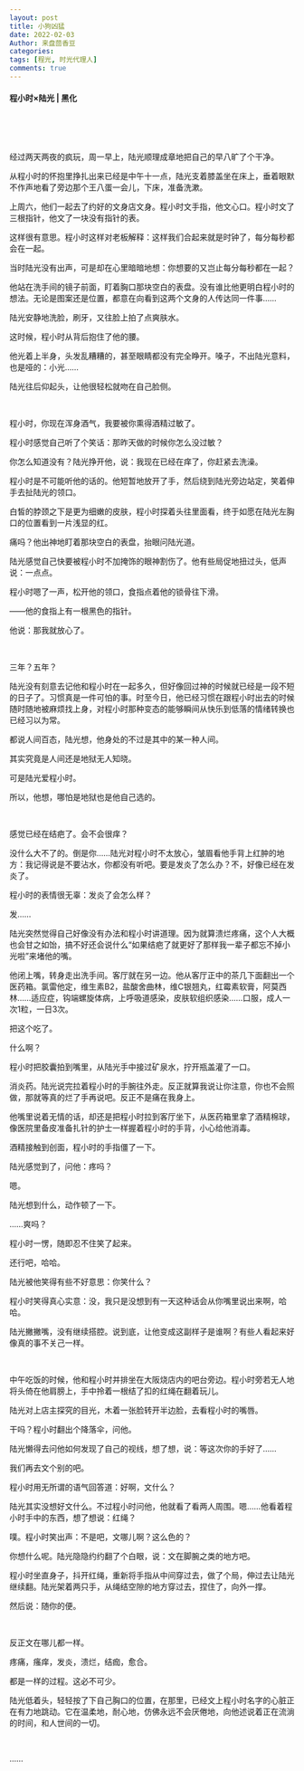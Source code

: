 ```yaml
---
layout: post
title: 小狗凶猛
date: 2022-02-03
Author: 来盘茴香豆
categories: 
tags: [程光, 时光代理人]
comments: true
--- 
```


#### 程小时×陆光 | 黑化


<br/><br/><br/>


经过两天两夜的疯玩，周一早上，陆光顺理成章地把自己的早八旷了个干净。

从程小时的怀抱里挣扎出来已经是中午十一点，陆光支着膝盖坐在床上，垂着眼默不作声地看了旁边那个王八蛋一会儿，下床，准备洗漱。

上周六，他们一起去了约好的文身店文身。程小时文手指，他文心口。程小时文了三根指针，他文了一块没有指针的表。

这样很有意思。程小时这样对老板解释：这样我们合起来就是时钟了，每分每秒都会在一起。

当时陆光没有出声，可是却在心里暗暗地想：你想要的又岂止每分每秒都在一起？

他站在洗手间的镜子前面，盯着胸口那块空白的表盘。没有谁比他更明白程小时的想法。无论是图案还是位置，都意在向看到这两个文身的人传达同一件事……

陆光安静地洗脸，刷牙，又往脸上拍了点爽肤水。

这时候，程小时从背后抱住了他的腰。

他光着上半身，头发乱糟糟的，甚至眼睛都没有完全睁开。嗓子，不出陆光意料，也是哑的：小光……

陆光往后仰起头，让他很轻松就吻在自己脸侧。

<br/>

程小时，你现在浑身酒气，我要被你熏得酒精过敏了。

程小时感觉自己听了个笑话：那昨天做的时候你怎么没过敏？

你怎么知道没有？陆光挣开他，说：我现在已经在痒了，你赶紧去洗澡。

程小时是不可能听他的话的。他短暂地放开了手，然后绕到陆光旁边站定，笑着伸手去扯陆光的领口。

白皙的脖颈之下是更为细嫩的皮肤，程小时探着头往里面看，终于如愿在陆光左胸口的位置看到一片浅显的红。

痛吗？他出神地盯着那块空白的表盘，抬眼问陆光道。

陆光感觉自己快要被程小时不加掩饰的眼神割伤了。他有些局促地扭过头，低声说：一点点。

程小时嗯了一声，松开他的领口，食指点着他的锁骨往下滑。

——他的食指上有一根黑色的指针。

他说：那我就放心了。

<br/>

三年？五年？

陆光没有刻意去记他和程小时在一起多久，但好像回过神的时候就已经是一段不短的日子了。习惯真是一件可怕的事。时至今日，他已经习惯在跟程小时出去的时候随时随地被麻烦找上身，对程小时那种变态的能够瞬间从快乐到低落的情绪转换也已经习以为常。

都说人间百态，陆光想，他身处的不过是其中的某一种人间。

其实究竟是人间还是地狱无人知晓。

可是陆光爱程小时。

所以，他想，哪怕是地狱也是他自己选的。

<br/>

感觉已经在结疤了。会不会很痒？

没什么大不了的。倒是你……陆光对程小时不太放心，皱眉看他手背上红肿的地方：我记得说是不要沾水，你都没有听吧。要是发炎了怎么办？不，好像已经在发炎了。

程小时的表情很无辜：发炎了会怎么样？

发……

陆光突然觉得自己好像没有办法和程小时讲道理。因为就算溃烂疼痛，这个人大概也会甘之如饴，搞不好还会说什么“如果结疤了就更好了那样我一辈子都忘不掉小光啦”来堵他的嘴。

他闭上嘴，转身走出洗手间。客厅就在另一边。他从客厅正中的茶几下面翻出一个医药箱。氯雷他定，维生素B2，盐酸舍曲林，维C银翘丸，红霉素软膏，阿莫西林……适应症，钩端螺旋体病，上呼吸道感染，皮肤软组织感染……口服，成人一次1粒，一日3次。

把这个吃了。

什么啊？

程小时把胶囊拍到嘴里，从陆光手中接过矿泉水，拧开瓶盖灌了一口。

消炎药。陆光说完拉着程小时的手腕往外走。反正就算我说让你注意，你也不会照做，那就等真的烂了手再说吧。反正不是痛在我身上。

他嘴里说着无情的话，却还是把程小时拉到客厅坐下，从医药箱里拿了酒精棉球，像医院里备皮准备扎针的护士一样握着程小时的手背，小心给他消毒。

酒精接触到创面，程小时的手指僵了一下。

陆光感觉到了，问他：疼吗？

嗯。

陆光想到什么，动作顿了一下。

……爽吗？

程小时一愣，随即忍不住笑了起来。

还行吧，哈哈。

陆光被他笑得有些不好意思：你笑什么？

程小时笑得真心实意：没，我只是没想到有一天这种话会从你嘴里说出来啊，哈哈。

陆光撇撇嘴，没有继续搭腔。说到底，让他变成这副样子是谁啊？有些人看起来好像真的事不关己一样。

<br/>

中午吃饭的时候，他和程小时并排坐在大阪烧店内的吧台旁边。程小时旁若无人地将头倚在他肩膀上，手中拎着一根结了扣的红绳在翻着玩儿。

陆光对上店主探究的目光，木着一张脸转开半边脸，去看程小时的嘴唇。

干吗？程小时翻出个降落伞，问他。

陆光懒得去问他如何发现了自己的视线，想了想，说：等这次你的手好了……

我们再去文个别的吧。

程小时用无所谓的语气回答道：好啊，文什么？

陆光其实没想好文什么。不过程小时问他，他就看了看两人周围。嗯……他看着程小时手中的东西，想了想说：红绳？

噗。程小时笑出声：不是吧，文哪儿啊？这么色的？

你想什么呢。陆光隐隐约约翻了个白眼，说：文在脚腕之类的地方吧。

程小时坐直身子，抖开红绳，重新将手指从中间穿过去，做了个局，伸过去让陆光继续翻。陆光架着两只手，从绳结空隙的地方穿过去，捏住了，向外一撑。

然后说：随你的便。

<br/>

反正文在哪儿都一样。

疼痛，瘙痒，发炎，溃烂，结痂，愈合。

都是一样的过程。这必不可少。

陆光低着头，轻轻按了下自己胸口的位置，在那里，已经文上程小时名字的心脏正在有力地跳动。它在温柔地，耐心地，仿佛永远不会厌倦地，向他述说着正在流淌的时间，和人世间的一切。

<br/>

……

<br/><br/><br/>


